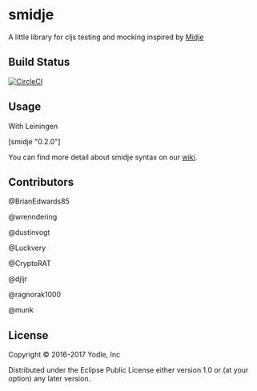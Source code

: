 # smidje

A little library for cljs testing and mocking inspired by [Midje](https://github.com/marick/Midje)

## Build Status

[![CircleCI](https://circleci.com/gh/yodle/smidje.svg?style=svg)](https://circleci.com/gh/yodle/smidje)

## Usage

With Leiningen

[smidje "0.2.0"]

You can find more detail about smidje syntax on our [wiki](https://github.com/yodle/smidje/wiki/Tutorial).

## Contributors

@BrianEdwards85

@wrenndering

@dustinvogt

@Luckvery

@CryptoRAT

@djljr

@ragnorak1000

@munk

## License

Copyright © 2016-2017 Yodle, Inc

Distributed under the Eclipse Public License either version 1.0 or (at
your option) any later version.
